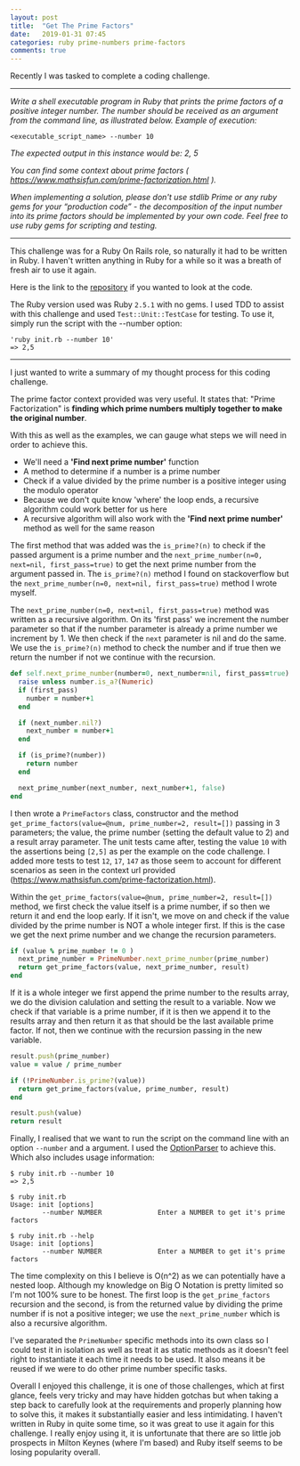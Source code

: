 ```yaml
---
layout: post
title:  "Get The Prime Factors"
date:   2019-01-31 07:45
categories: ruby prime-numbers prime-factors
comments: true
---
```


Recently I was tasked to complete a coding challenge.

<!--more-->

---

_Write a shell executable program in Ruby that prints the prime factors of a positive integer number.
The number should be received as an argument from the command line, as illustrated below.
Example of execution:_

```
<executable_script_name> --number 10
```
_The expected output in this instance would be:
2, 5_

_You can find some context about prime factors ( https://www.mathsisfun.com/prime-factorization.html )._

_When implementing a solution, please don't use stdlib Prime or any ruby gems for your “production
code” - the decomposition of the input number into its prime factors should be implemented by
your own code. Feel free to use ruby gems for scripting and testing._

---

This challenge was for a Ruby On Rails role, so naturally it had to be written in Ruby. I haven't written anything in Ruby for a while so it was a breath of fresh air to use it again.

Here is the link to the [repository](https://github.com/jameslieu/project_euler/tree/master/prime_factors/ruby) if you wanted to look at the code.

The Ruby version used was Ruby `2.5.1` with no gems. I used TDD to assist with this challenge and used `Test::Unit::TestCase` for testing.
To use it, simply run the script with the --number option:

```
'ruby init.rb --number 10'
=> 2,5
```

---

I just wanted to write a summary of my thought process for this coding challenge.

The prime factor context provided was very useful. It states that: "Prime Factorization" is **finding which prime numbers multiply together to make the original number**.

With this as well as the examples, we can gauge what steps we will need in order to achieve this.
- We'll need a **'Find next prime number'** function
- A method to determine if a number is a prime number
- Check if a value divided by the prime number is a positive integer using the modulo operator
- Because we don't quite know 'where' the loop ends, a recursive algorithm could work better for us here
- A recursive algorithm will also work with the **'Find next prime number'** method as well for the same reason

The first method that was added was the `is_prime?(n)` to check if the passed argument is a prime number and the `next_prime_number(n=0, next=nil, first_pass=true)` to get the next prime number from the argument passed in. The `is_prime?(n)` method I found on stackoverflow but the `next_prime_number(n=0, next=nil, first_pass=true)` method I wrote myself.

The `next_prime_number(n=0, next=nil, first_pass=true)` method was written as a recursive algorithm. On its 'first pass' we increment the number parameter so that if the number parameter is already a prime number we increment by 1. We then check if the `next` parameter is nil and do the same. We use the `is_prime?(n)` method to check the number and if true then we return the number if not we continue with the recursion.

```ruby
def self.next_prime_number(number=0, next_number=nil, first_pass=true)
  raise unless number.is_a?(Numeric)
  if (first_pass)
    number = number+1
  end

  if (next_number.nil?)
    next_number = number+1
  end

  if (is_prime?(number))
    return number
  end

  next_prime_number(next_number, next_number+1, false)
end
```

I then wrote a `PrimeFactors` class, constructor and the method `get_prime_factors(value=@num, prime_number=2, result=[])` passing in 3 parameters; the value, the prime number (setting the default value to 2) and a result array parameter. The unit tests came after, testing the value `10` with the assertions being `[2,5]` as per the example on the code challenge. I added more tests to test `12`, `17`, `147` as those seem to account for different scenarios as seen in the context url provided (https://www.mathsisfun.com/prime-factorization.html).

Within the `get_prime_factors(value=@num, prime_number=2, result=[])` method, we first check the value itself is a prime number, if so then we return it and end the loop early. If it isn't, we move on and check if the value divided by the prime number is NOT a whole integer first. If this is the case we get the next prime number and we change the recursion parameters.

```ruby
if (value % prime_number != 0 )
  next_prime_number = PrimeNumber.next_prime_number(prime_number)
  return get_prime_factors(value, next_prime_number, result)
end
```

If it is a whole integer we first append the prime number to the results array, we do the division calulation and setting the result to a variable. Now we check if that variable is a prime number, if it is then we append it to the results array and then return it as that should be the last available prime factor. If not, then we continue with the recursion passing in the new variable.

```ruby
result.push(prime_number)
value = value / prime_number

if (!PrimeNumber.is_prime?(value))
  return get_prime_factors(value, prime_number, result)
end

result.push(value)
return result
```

Finally, I realised that we want to run the script on the command line with an option `--number` and a argument. I used the [OptionParser](http://ruby-doc.org/stdlib-2.6.1/libdoc/optparse/rdoc/OptionParser.html) to achieve this. Which also includes usage information:

```
$ ruby init.rb --number 10
=> 2,5
```
```
$ ruby init.rb
Usage: init [options]
        --number NUMBER              Enter a NUMBER to get it's prime factors
```
```
$ ruby init.rb --help
Usage: init [options]
        --number NUMBER              Enter a NUMBER to get it's prime factors
```

The time complexity on this I believe is O(n^2) as we can potentially have a nested loop. Although my knowledge on Big O Notation is pretty limited so I'm not 100% sure to be honest. The first loop is the `get_prime_factors` recursion and the second, is from the returned value by dividing the prime number if is not a positive integer; we use the `next_prime_number`  which is also a recursive algorithm.

I've separated the `PrimeNumber` specific methods into its own class so I could test it in isolation as well as treat it as static methods as it doesn't feel right to instantiate it each time it needs to be used. It also means it be reused if we were to do other prime number specific tasks.

Overall I enjoyed this challenge, it is one of those challenges, which at first glance, feels very tricky and may have hidden gotchas but when taking a step back to carefully look at the requirements and properly planning how to solve this, it makes it substantially easier and less intimidating. I haven't written in Ruby in quite some time, so it was great to use it again for this challenge. I really enjoy using it, it is unfortunate that there are so little job prospects in Milton Keynes (where I'm based) and Ruby itself seems to be losing popularity overall.